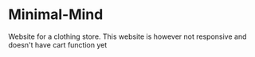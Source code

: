 # Minimal-Mind
Website for a clothing store. This website is however not responsive and doesn't have cart function yet
